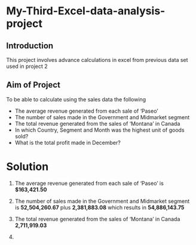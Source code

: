 # My-Third-Excel-data-analysis-project
## Introduction
This project involves advance calculations in excel from previous data set used in project 2
## Aim of Project
To be able to calculate using the sales data the following
- The average revenue generated from each sale of ‘Paseo’
- The number of sales made in the Government and Midmarket segment
- The total revenue generated from the sales of ‘Montana’ in Canada
- In which Country, Segment and Month was the highest unit of goods sold?
- What is the total profit made in December?

# Solution
 
  1. The average revenue generated from each sale of ‘Paseo’ is **$163,421.50** 
  
  2. The number of sales made in the Government and Midmarket segment is **52,504,260.67** plus	**2,381,883.08** which results in **54,886,143.75** 
  
  3. The total revenue generated from the sales of ‘Montana’ in Canada **2,711,919.03**
  4. 


